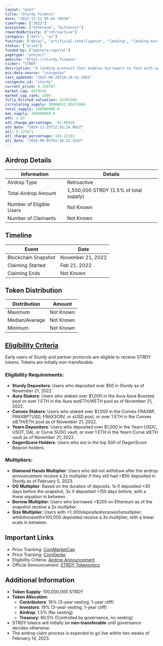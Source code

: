 ```yaml
---
layout: "post"
title: "Sturdy Finance"
date: "2022-11-21 05:44 +0530"
timeframe: ["2022"]
ecosystem: ["ethereum", "bittensor"]
rewardedActivity: ["retroactive"]
category: ["defi", "ai"]
function: ["defai", "artificial-intelligence", "lending", "lending-borrowing-protocols", "risk-management", "decentralized-finance"]
status: ["alive"]
funded-by: ["pantera-capital"]
pagetype: "project"
website: "https://sturdy.finance"
ticker: "STRDY"
description: "A lending protocol that enables borrowers to farm with up to 10x leverage on projects like Convex and Aura, while allowing lenders to earn yield without the associated risks and costs."
mis-data-source: "coingecko"
last_updated: "2025-06-29T18:24:42.186Z"
coingecko_id: "sturdy"
current_price: 0.359787
market_cap: 6979248
market_cap_rank: 1809
fully_diluted_valuation: 34205204
circulating_supply: 20404052.85673868
total_supply: 100000000.0
max_supply: 100000000.0
ath: 3.83
ath_change_percentage: -91.06928
ath_date: "2024-11-25T12:55:24.902Z"
atl: 0.137871
atl_change_percentage: 148.22183
atl_date: "2024-09-05T01:16:25.524Z"
---
```


## Airdrop Details

| Information              | Details                                |
| ------------------------ | -------------------------------------- |
| Airdrop Type             | Retroactive                            |
| Total Airdrop Amount     | 1,500,000 STRDY (1.5% of total supply) |
| Number of Eligible Users | Not Known                              |
| Number of Claimants      | Not Known                              |

## Timeline

| Event               | Date              |
| ------------------- | ----------------- |
| Blockchain Snapshot | November 21, 2022 |
| Claiming Started    | Feb 21, 2022      |
| Claiming Ends       | Not Known         |

## Token Distribution

| Distribution   | Amount    |
| -------------- | --------- |
| Maximum        | Not Known |
| Median/Average | Not Known |
| Minimum        | Not Known |

## [Eligibility Criteria](https://airdrop.sturdy.finance/)

Early users of Sturdy and partner protocols are eligible to receive STRDY tokens. Tokens are initially non-transferable.

### Eligibility Requirements:

- **Sturdy Depositors**: Users who deposited over $50 in Sturdy as of November 21, 2022.
- **Aura Stakers**: Users who staked over $1,000 in the Aura Aave Boosted pool or over 1 ETH in the Aura wstETH/WETH pool as of November 21, 2022.
- **Convex Stakers**: Users who staked over $1,000 in the Convex FRAXBP, FRAXBPTUSD, FRAX3CRV, or sUSD pool, or over 1 ETH in the Convex stETH/ETH pool as of November 21, 2022.
- **Yearn Depositors**: Users who deposited over $1,000 in the Yearn USDC, USOT, DAI, or Curve SUSO vault, or over 1 ETH in the Yearn Curve stETH vault as of November 21, 2022.
- **DegenScore Holders**: Users who are in the top 500 of DegenScore Beacon holders.

### Multipliers:

- **Diamond Hands Multiplier**: Users who did not withdraw after the airdrop announcement receive a 2x multiplier if they still had >$50 deposited in Sturdy as of February 5, 2023.
- **OG Multiplier**: Based on the duration of deposits. 1x if deposited <30 days before the snapshot, 3x if deposited >150 days before, with a linear equation in between.
- **Borrow Multiplier**: Users who borrowed >$200 on Ethereum as of the snapshot receive a 2x multiplier.
- **Size Multiplier**: Users with <$1,000 deposited receive a 1x multiplier, while those with ≥$100,000 deposited receive a 3x multiplier, with a linear scale in between.

## Important Links

- Price Tracking: [CoinMarketCap](https://coinmarketcap.com/currencies/sturdy)
- Price Tracking: [CoinGecko](https://www.coingecko.com/en/coins/sturdy)
- Eligibility Criteria: [Airdrop Announcement](https://airdrop.sturdy.finance/)
- Official Announcement: [STRDY Tokenomics](https://sturdyfinance.medium.com/strdy-tokenomics-13d06233cab1)

## Additional Information

- **Token Supply**: 100,000,000 STRDY
- **Token Allocation**:
  - **Contributors**: 19% (3-year vesting, 1-year cliff)
  - **Investors**: 19% (3-year vesting, 1-year cliff)
  - **Airdrop**: 1.5% (No vesting)
  - **Treasury**: 60.5% (Controlled by governance, no vesting)
- STRDY tokens will initially be **non-transferable** until governance decides otherwise.
- The airdrop claim process is expected to go live within two weeks of February 14, 2023.